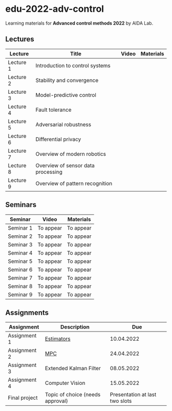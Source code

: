 # edu-2022-adv-control
Learning materials for **Advanced control methods 2022** by AIDA Lab.

## Lectures

Lecture | Title | Video | Materials | 
| ----- | ------ | ----- | ------ | 
|Lecture 1|Introduction to control systems||| 
|Lecture 2|Stability and convergence||| 
|Lecture 3|Model-predictive control||| 
|Lecture 4|Fault tolerance||| 
|Lecture 5|Adversarial robustness||| 
|Lecture 6|Differential privacy||| 
|Lecture 7|Overview of modern robotics||| 
|Lecture 8|Overview of sensor data processing||| 
|Lecture 9|Overview of pattern recognition||| 
## Seminars 

Seminar | Video |Materials |
| ----- | ------ | ----- | 
| Seminar 1 |To appear|To appear|
| Seminar 2 |To appear|To appear|
| Seminar 3 |To appear|To appear|  
| Seminar 4 |To appear|To appear| 
| Seminar 5 |To appear|To appear| 
| Seminar 6 |To appear|To appear|
| Seminar 7 |To appear|To appear| 
| Seminar 8 |To appear|To appear| 
| Seminar 9 |To appear|To appear| 

## Assignments

Assignment | Description | Due | 
| ----- | ------ |  ------ | 
| Assignment 1 | [Estimators](./assignments/asgn-1/asgn-1.zip) |  10.04.2022 | 
| Assignment 2 | [MPC](./assignments/asgn-2/asgn-2.zip) | 24.04.2022 | 
| Assignment 3 | Extended Kalman Filter |  08.05.2022 |
| Assignment 4 | Computer Vision|  15.05.2022 |
| Final project | Topic of choice (needs approval) | Presentation at last two slots |
